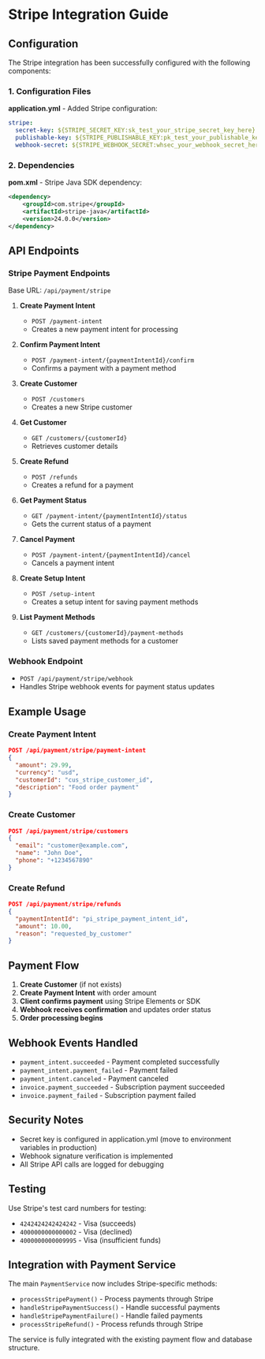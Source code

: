 # Stripe Integration Guide

## Configuration

The Stripe integration has been successfully configured with the following components:

### 1. Configuration Files

**application.yml** - Added Stripe configuration:
```yaml
stripe:
  secret-key: ${STRIPE_SECRET_KEY:sk_test_your_stripe_secret_key_here}
  publishable-key: ${STRIPE_PUBLISHABLE_KEY:pk_test_your_publishable_key_here}
  webhook-secret: ${STRIPE_WEBHOOK_SECRET:whsec_your_webhook_secret_here}
```

### 2. Dependencies

**pom.xml** - Stripe Java SDK dependency:
```xml
<dependency>
    <groupId>com.stripe</groupId>
    <artifactId>stripe-java</artifactId>
    <version>24.0.0</version>
</dependency>
```

## API Endpoints

### Stripe Payment Endpoints

Base URL: `/api/payment/stripe`

1. **Create Payment Intent**
   - `POST /payment-intent`
   - Creates a new payment intent for processing

2. **Confirm Payment Intent**
   - `POST /payment-intent/{paymentIntentId}/confirm`
   - Confirms a payment with a payment method

3. **Create Customer**
   - `POST /customers`
   - Creates a new Stripe customer

4. **Get Customer**
   - `GET /customers/{customerId}`
   - Retrieves customer details

5. **Create Refund**
   - `POST /refunds`
   - Creates a refund for a payment

6. **Get Payment Status**
   - `GET /payment-intent/{paymentIntentId}/status`
   - Gets the current status of a payment

7. **Cancel Payment**
   - `POST /payment-intent/{paymentIntentId}/cancel`
   - Cancels a payment intent

8. **Create Setup Intent**
   - `POST /setup-intent`
   - Creates a setup intent for saving payment methods

9. **List Payment Methods**
   - `GET /customers/{customerId}/payment-methods`
   - Lists saved payment methods for a customer

### Webhook Endpoint

- `POST /api/payment/stripe/webhook`
- Handles Stripe webhook events for payment status updates

## Example Usage

### Create Payment Intent
```json
POST /api/payment/stripe/payment-intent
{
  "amount": 29.99,
  "currency": "usd",
  "customerId": "cus_stripe_customer_id",
  "description": "Food order payment"
}
```

### Create Customer
```json
POST /api/payment/stripe/customers
{
  "email": "customer@example.com",
  "name": "John Doe",
  "phone": "+1234567890"
}
```

### Create Refund
```json
POST /api/payment/stripe/refunds
{
  "paymentIntentId": "pi_stripe_payment_intent_id",
  "amount": 10.00,
  "reason": "requested_by_customer"
}
```

## Payment Flow

1. **Create Customer** (if not exists)
2. **Create Payment Intent** with order amount
3. **Client confirms payment** using Stripe Elements or SDK
4. **Webhook receives confirmation** and updates order status
5. **Order processing begins**

## Webhook Events Handled

- `payment_intent.succeeded` - Payment completed successfully
- `payment_intent.payment_failed` - Payment failed
- `payment_intent.canceled` - Payment canceled
- `invoice.payment_succeeded` - Subscription payment succeeded
- `invoice.payment_failed` - Subscription payment failed

## Security Notes

- Secret key is configured in application.yml (move to environment variables in production)
- Webhook signature verification is implemented
- All Stripe API calls are logged for debugging

## Testing

Use Stripe's test card numbers for testing:
- `4242424242424242` - Visa (succeeds)
- `4000000000000002` - Visa (declined)
- `4000000000009995` - Visa (insufficient funds)

## Integration with Payment Service

The main `PaymentService` now includes Stripe-specific methods:
- `processStripePayment()` - Process payments through Stripe
- `handleStripePaymentSuccess()` - Handle successful payments
- `handleStripePaymentFailure()` - Handle failed payments
- `processStripeRefund()` - Process refunds through Stripe

The service is fully integrated with the existing payment flow and database structure.